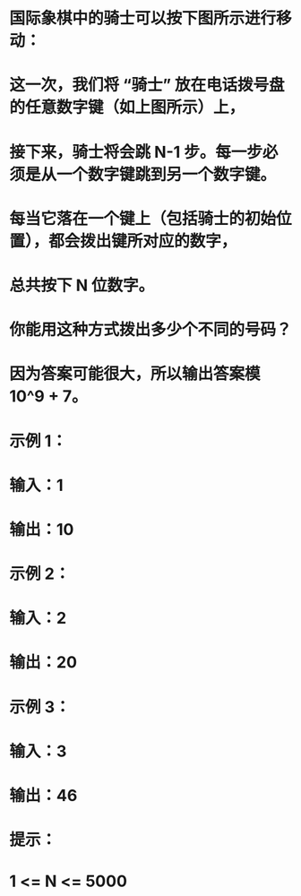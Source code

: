 # 国际象棋中的骑士可以按下图所示进行移动：
# 这一次，我们将 “骑士” 放在电话拨号盘的任意数字键（如上图所示）上，
# 接下来，骑士将会跳 N-1 步。每一步必须是从一个数字键跳到另一个数字键。
# 每当它落在一个键上（包括骑士的初始位置），都会拨出键所对应的数字，
# 总共按下 N 位数字。
# 你能用这种方式拨出多少个不同的号码？
# 因为答案可能很大，所以输出答案模 10^9 + 7。
# 示例 1：
# 输入：1
# 输出：10
# 示例 2：
# 输入：2
# 输出：20
# 示例 3：
# 输入：3
# 输出：46
# 提示：
# 1 <= N <= 5000